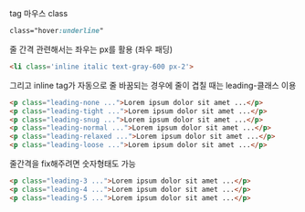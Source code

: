 <a>tag 마우스 class 
```css
class="hover:underline"
```


줄 간격 관련해서는 좌우는 px를 활용 (좌우 패딩)
```html
<li class='inline italic text-gray-600 px-2'>
```
그리고 inline tag가 자동으로 줄 바꿈되는 경우에 줄이 겹칠 때는
leading-클래스 이용

```html
<p class="leading-none ...">Lorem ipsum dolor sit amet ...</p>
<p class="leading-tight ...">Lorem ipsum dolor sit amet ...</p>
<p class="leading-snug ...">Lorem ipsum dolor sit amet ...</p>
<p class="leading-normal ...">Lorem ipsum dolor sit amet ...</p>
<p class="leading-relaxed ...">Lorem ipsum dolor sit amet ...</p>
<p class="leading-loose ...">Lorem ipsum dolor sit amet ...</p>
```

줄간격을 fix해주려면 숫자형태도 가능
```html
<p class="leading-3 ...">Lorem ipsum dolor sit amet ...</p>
<p class="leading-4 ...">Lorem ipsum dolor sit amet ...</p>
<p class="leading-5 ...">Lorem ipsum dolor sit amet ...</p>
```

